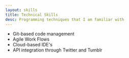 ```yaml
---
layout: skills
title: Technical Skills
desc: Programming techniques that I am familiar with
---
```

- Git-based code management
- Agile Work Flows
- Cloud-based IDE's
- API integration through Twitter and Tumblr